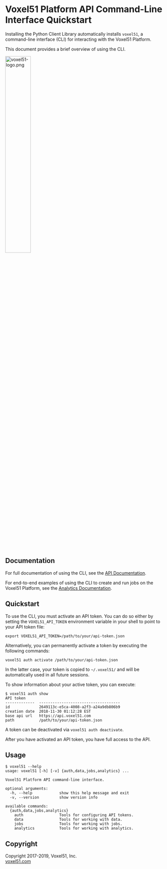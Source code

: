 # Voxel51 Platform API Command-Line Interface Quickstart

Installing the Python Client Library automatically installs `voxel51`, a
command-line interface (CLI) for interacting with the Voxel51 Platform.

This document provides a brief overview of using the CLI.

<img src="https://drive.google.com/uc?id=1j0S8pLsopAqF1Ik3rf-CdyAIU4kA0sOP" alt="voxel51-logo.png" width="40%"/>


## Documentation

For full documentation of using the CLI, see the
[API Documentation](https://voxel51.com/docs/api).

For end-to-end examples of using the CLI to create and run jobs on the Voxel51
Platform, see the
[Analytics Documentation](https://voxel51.com/docs/analytics).


## Quickstart

To use the CLI, you must activate an API token. You can do so either by
setting the `VOXEL51_API_TOKEN` environment variable in your shell to point
to your API token file:

```shell
export VOXEL51_API_TOKEN=/path/to/your/api-token.json
```

Alternatively, you can permanently activate a token by executing the following
commands:

```shell
voxel51 auth activate /path/to/your/api-token.json
```

In the latter case, your token is copied to `~/.voxel51/` and will be
automatically used in all future sessions.

To show information about your active token, you can execute:

```shell
$ voxel51 auth show
API token
-------------  ------------------------------------
id             2649113c-e5ca-4008-a2f3-a24a9db806b9
creation date  2018-11-30 01:12:28 EST
base api url   https://api.voxel51.com
path           /path/to/your/api-token.json
```

A token can be deactivated via `voxel51 auth deactivate`.

After you have activated an API token, you have full access to the API.


## Usage

```
$ voxel51 --help
usage: voxel51 [-h] [-v] {auth,data,jobs,analytics} ...

Voxel51 Platform API command-line interface.

optional arguments:
  -h, --help            show this help message and exit
  -v, --version         show version info

available commands:
  {auth,data,jobs,analytics}
    auth                Tools for configuring API tokens.
    data                Tools for working with data.
    jobs                Tools for working with jobs.
    analytics           Tools for working with analytics.
```


## Copyright

Copyright 2017-2019, Voxel51, Inc.<br>
[voxel51.com](https://voxel51.com)
